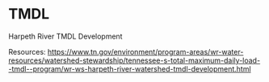 # TMDL
Harpeth River TMDL Development

Resources: https://www.tn.gov/environment/program-areas/wr-water-resources/watershed-stewardship/tennessee-s-total-maximum-daily-load--tmdl--program/wr-ws-harpeth-river-watershed-tmdl-development.html

